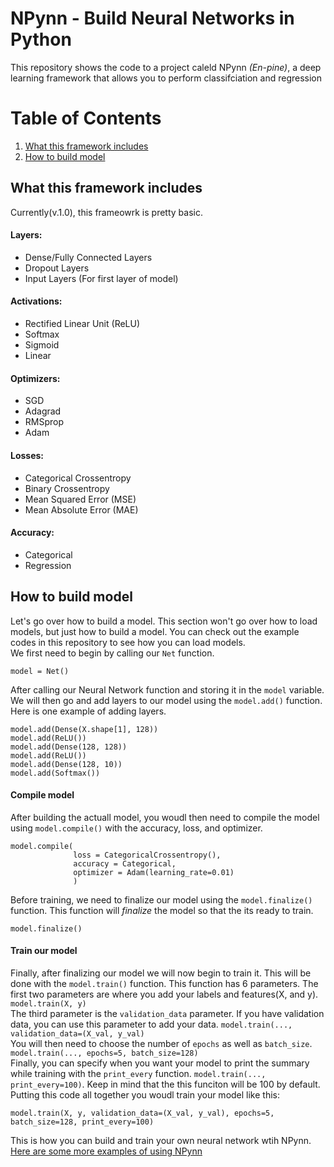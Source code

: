# NPynn - Build Neural Networks in Python
This repository shows the code to a project caleld NPynn <i>(En-pine)</i>, a deep learning framework that allows you to perform classifciation and regression

# Table of Contents
1. [What this framework includes](#what-this-framework-includes)
2. [How to build model](#how-to-build-model)


## What this framework includes 
Currently(v.1.0), this frameowrk is pretty basic. 
#### Layers:
 - Dense/Fully Connected Layers
 - Dropout Layers
 - Input Layers (For first layer of model)
#### Activations: 
- Rectified Linear Unit (ReLU)
- Softmax
- Sigmoid
- Linear
#### Optimizers:
 - SGD
 - Adagrad
 - RMSprop
 - Adam
#### Losses:
 - Categorical Crossentropy
 - Binary Crossentropy
 - Mean Squared Error (MSE)
 - Mean Absolute Error (MAE)
#### Accuracy:
 - Categorical
 - Regression


## How to build model
Let's go over how to build a model. This section won't go over how to load models, but just how to build a model. You can check out the example codes in this repository to see how you can load models.
<br> We first need to begin by calling our `Net` function.
```
model = Net()
```
 After calling our Neural Network function and storing it in the `model` variable. We will then go and add layers to our model using the `model.add()` function. 
 <br> Here is one example of adding layers.
 ```
 model.add(Dense(X.shape[1], 128))
model.add(ReLU())
model.add(Dense(128, 128))
model.add(ReLU())
model.add(Dense(128, 10))
model.add(Softmax())
```
#### Compile model
After building the actuall model, you woudl then need to compile the model using `model.compile()` with the accuracy, loss, and optimizer.
```
model.compile(
              loss = CategoricalCrossentropy(),
              accuracy = Categorical,
              optimizer = Adam(learning_rate=0.01)
              )
```
Before training, we need to finalize our model using the `model.finalize()` function. This function will *finalize* the model so that the its ready to train.
```
model.finalize()
```

#### Train our model
Finally, after finalizing our model we will now begin to train it. This will be done with the `model.train()` function. This function has 6 parameters. The first two parameters are where you add your labels and features(X, and y). `model.train(X, y)` <br>
The third parameter is the `validation_data` parameter. If you have validation data, you can use this parameter to add your data. `model.train(..., validation_data=(X_val, y_val)` <br>
You will then need to choose the number of `epochs` as well as `batch_size`. `model.train(..., epochs=5, batch_size=128)` <br>
Finally, you can specify when you want your model to print the summary while training with the `print_every` function. `model.train(..., print_every=100)`. Keep in mind that the this funciton will be 100 by default.
<br> Putting this code all together you woudl train your model like this:
```
model.train(X, y, validation_data=(X_val, y_val), epochs=5, batch_size=128, print_every=100)
```
This is how you can build and train your own neural network wtih NPynn. <br>
[Here are some more examples of using NPynn](https://github.com/BagavanMM/Npyn/tree/main/Code%20Examples)
